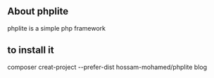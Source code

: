 ## About phplite

phplite is a simple php framework


## to install it

composer creat-project --prefer-dist hossam-mohamed/phplite blog